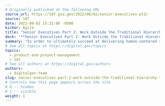 ```yaml
---
# Originally published at the following URL
source_url: https://18f.gsa.gov/2022/08/02/senior-executives-pt2/
source: 18f
date: 2022-08-02 15:31:00 -0500
kicker: Agile
title: "Senior Executives Part 2: Work Outside the Traditional Hierarchy To Set up an Initiative for Success"
deck: "**Senior Executives Part 2: Work Outside the Traditional Hierarchy To Set up an Initiative for Success**&mdash;In order to ultimately succeed at delivering human-centered software, two critical groups need to work closely together: the product team and a champions group. This is part two in a series on how senior executives and tech teams can be better allies."
summary: "In order to ultimately succeed at delivering human-centered software, two critical groups need to work closely together: the product team and a champions group. This is part two in a series on how senior executives and tech teams can be better allies."
# See all topics at https://digital.gov/topics
topics:
  - product-and-project-management
  - 18f
# See all authors at https://digital.gov/authors
authors:
  - digitalgov-team
slug: senior-executives-part-2-work-outside-the-traditional-hierarchy-to-set-up-an-initiative-for-success
# Controls how this page appears across the site
# 0 -- hidden
# 1 -- visible
weight: 1
---
```

